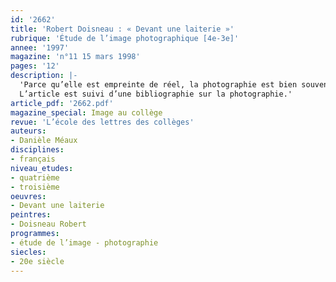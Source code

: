 ```yaml
---
id: '2662'
title: 'Robert Doisneau : « Devant une laiterie »'
rubrique: 'Étude de l’image photographique [4e-3e]'
annee: '1997'
magazine: 'n°11 15 mars 1998'
pages: '12'
description: |-
  'Parce qu’elle est empreinte de réel, la photographie est bien souvent appréhendée comme un exact reflet du monde. Pourtant, le cliché modifie la scène qu’il enregistre et se révèle, pour le lecteur, espace producteur de fictions. L’étude minutieuse de « Devant une laiterie », photographie réalisée par Robert Doisneau en 1971, permettra aux élèves de mesurer tout le sens que l’image argentique est à même de générer. L’analyse conduira également à observer un certain nombre de mécanismes, dont la connaissance sera utile à l’examen d’autres photographies. Toute une séquence (4 heures environ) peut être bâtie autour de l’étude de cette vue.
  L’article est suivi d’une bibliographie sur la photographie.'
article_pdf: '2662.pdf'
magazine_special: Image au collège
revue: 'L’école des lettres des collèges'
auteurs:
- Danièle Méaux
disciplines:
- français
niveau_etudes:
- quatrième
- troisième
oeuvres:
- Devant une laiterie
peintres:
- Doisneau Robert
programmes:
- étude de l’image - photographie
siecles:
- 20e siècle
---
```

